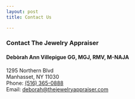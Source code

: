```yaml
---
layout: post
title: Contact Us

---
```

### Contact The Jewelry Appraiser

#### Debòrah Ann Villepigue GG, MGJ, RMV, M-NAJA

1295 Northern Blvd  
Manhasset, NY 11030  
Phone: [(516) 365-0888](tel:5163650888)  
Email: [deborah@thejewelryappraiser.com](mailto:deborah@thejewelryappraiser.com)